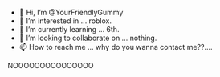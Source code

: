 - 👋 Hi, I’m @YourFriendlyGummy
- 👀 I’m interested in ... roblox.
- 🌱 I’m currently learning ... 6th.
- 💞️ I’m looking to collaborate on ... nothing.
- 📫 How to reach me ... why do you wanna contact me??....

<!---
YourFriendlyGummy/YourFriendlyGummy is a ✨ special ✨ repository because its `README.md` (this file) appears on your GitHub profile.
You can click the Preview link to take a look at your changes.
--->   NOOOOOOOOOOOOOOO
